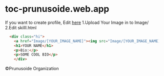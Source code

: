 # toc-prunusoide.web.app
If you want to create profile, Edit <a href="./skill.html">here</a>
1.Upload Your Image in to Image/
2.Edit skilll.html

```html
  <div class="hi">
    <a href="Image/[YOUR_IMAGE_NAME]"><img src="Image/[YOUR_IMAGE_NAME]"alt="" style="width: 300px; height: 300px;" role="img"></a>
    <h1>YOUR NAME</h1>
    <p>Bio:</p>
    <p>SOME COOL BIO</p>
    </div>
```

©Prunusoide Organization
